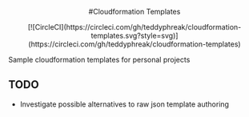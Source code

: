 <p align="center">
#Cloudformation Templates
</p>
<p align="center">
[![CircleCI](https://circleci.com/gh/teddyphreak/cloudformation-templates.svg?style=svg)](https://circleci.com/gh/teddyphreak/cloudformation-templates)
</p>

Sample cloudformation templates for personal projects

## TODO

* Investigate possible alternatives to raw json template authoring


